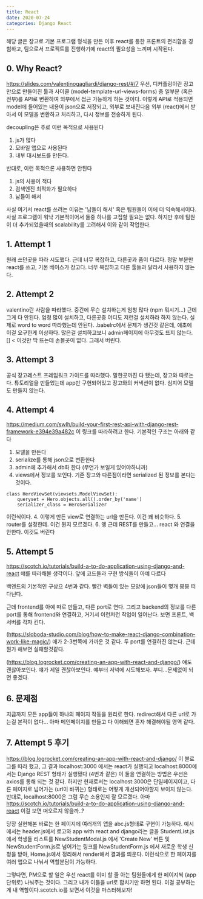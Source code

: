 ```yaml
---
title: React
date: 2020-07-24
categories: Django React
---
```


해당 글은 장고로 기본 프로그램 형식을 만든 이후 react를 통한 프론트의 편리함을 경험하고, 팀으로서 프로젝트를 진행하기에 react의 필요성을 느끼며 시작된다.

## 0. Why React?

https://slides.com/valentinogagliardi/django-rest/#/7
우선, 디커플링이란 장고만으로 만들어진 툴과 사이클 (model-template-url-views-forms) 중 일부분 (혹은 전부)를 API로 변환하여 외부에서 접근 가능하게 하는 것이다.
이렇게 API로 적용되면 model에 들어있는 내용이 json으로 저장되고, 외부로 보내진다음 외부 (react)에서 받아서 이 모델을 변환하고 처리하고, 다시 정보를 전송하게 된다.

decoupling은 주로 이런 목적으로 사용된다
1. js가 많다
2. 모바일 앱으로 사용된다
3. 내부 대시보드를 만든다.

반대로, 이런 목적으론 사용하면 안된다
1. js의 사용이 적다
2. 검색엔진 최적화가 필요하다
3. 남들이 해서

사실 여기서 react를 쓰려는 이유는 '남들이 해서' 혹은 팀원들이 이에 더 익숙해서이다.
사실 프로그램이 워낙 기본적이어서 둘중 하나를 고집할 필요는 없다. 하지만 후에 팀원이 더 추가되었을때의 scalability를 고려해서 이와 같이 작업한다.

## 1. Attempt 1

원래 쓰던곳을 따라 시도했다.
근데 너무 복잡하고, 다른곳과 품이 다르다. 정말 부분만 react를 쓰고, 기본 베이스가 장고다. 너무 복잡하고 다른 툴들과 달라서 사용하지 않는다.

## 2. Attempt 2

valentino란 사람을 따라했다.
중간에 무슨 설치하는게 엄청 많다 (npm 뭐시기...) 근데 그게 다 안된다. 엄청 많이 설치하고, 다른곳중 어디도 저런걸 설치하라 하지 않는다.
실제로 word to word 따라했는데 안된다. .babelrc에서 문제가 생긴것 같은데, 애초에 이걸 요구한게 이상하다.
많은걸 설치하고보니 admin페이지에 아무것도 뜨지 않는다. [] < 이것만 딱 뜨는데 손볼곳이 없다. 그래서 버린다.

## 3. Attempt 3

공식 장고레스트 프레임워크 가이드를 따라했다. 말한곳까진 다 됐는데, 장고와 따로논다. 튜토리얼을 만들었는데 app만 구현되어있고 장고와의 커낵션이 없다. 심지어 모델도 만들지 않는다.

## 4. Attempt 4

https://medium.com/swlh/build-your-first-rest-api-with-django-rest-framework-e394e39a482c
이 링크를 따라하려고 한다. 
기본적인 구조는 아래와 같다

1. 모델을 만든다
2. serialize를 통해 json으로 변환한다
3. admin에 추가해서 db화 한다 (무언가 보일게 있어야하니까)
4. views에서 정보를 보인다. 기존 장고와 다른점이라면 serialized 된 정보를 본다는 것이다. 
```
class HeroViewSet(viewsets.ModelViewSet):
    queryset = Hero.objects.all().order_by('name')
    serializer_class = HeroSerializer
  ```
이런식이다.
4. 이렇게 만든 view로 연결하는 url을 만든다. 이건 꽤 비슷하다.
5. router를 설정한데. 이건 뭔지 모르겠다.
6. 엥 근데 REST를 만들고... react 와 연결을 안한다. 이것도 버린다

## 5. Attempt 5

https://scotch.io/tutorials/build-a-to-do-application-using-django-and-react
얘를 따라해볼 생각이다. 앞에 코드들과 구현 방식들이 아예 다르다

백앤드의 기본적인 구상으 4번과 같다. 빨간 벽돌이 있는 모양에 json들이 몇개 붕붕 떠다닌다.

근데 frontend를 아예 따로 만들고, 다른 port로 연다. 
그리고 backend의 정보를 다른 port를 통해 frontend와 연결하고, 거기서 이런저런 작업이 일어난다.
보면 프론트, 백 서버를 각자 킨다.

(https://sloboda-studio.com/blog/how-to-make-react-django-combination-work-like-magic/) 애가 2-3번쪽에 가까운 것 같다. 두 port를 연결하진 않는다.
근데 뭔가 해보면 실패할것같다.

(https://blog.logrocket.com/creating-an-app-with-react-and-django/) 얘도 괜찮아보인다. 얘가 제일 괜찮아보인다. 얘부터 저녁에 시도해보자.
부디...문제없이 되면 좋겠다.


## 6. 문제점

지금까지 모든 app들이 하나의 페이지 작동을 원리로 한다. redirect해서 다른 url로 가는걸 본적이 없다... 
아마 메인페이지를 만들고 다 이해되면 혼자 해결해야될 영역 같다.

## 7. Attempt 5 후기

https://blog.logrocket.com/creating-an-app-with-react-and-django/ 
이 블로그를 따라 했고, 그 결과 localhost:3000 에서는 react가 실행되고 localhost:8000에서는 Django REST 형태가 실행됐다 (4번과 같은)
이 둘을 연결하는 방법은 우선은 axios를 통해 되는 것 같다.
하지만 현재로서는 localhost:3000은 단일페이지이고, 다른 페이지로 넘어가는 (url이 바뀌는) 형태로는 어떻게 개선되어야할지 보이지 않는다.
반대로, localhost:8000은 그럼 무슨 소용인지 잘 모르겠다. 아마 https://scotch.io/tutorials/build-a-to-do-application-using-django-and-react 이걸 보면 떠오르지 않을까..?

당장 실현해본 바로는 한 페이지에 여러개의 앱을 abc.js형태로 구현이 가능하다. 
예시에서는 
header.js에서 로고와 app with react and django라는 글을
StudentList.js 에서 학생들 리스트를
NewStudentModal.js 에서 'Create New' 버튼 및 NewStudentForm.js로 넘어가는 링크를
NewStudentForm.js 에서 새로운 학생 신청을
받아, Home.js에서 정리해서 render해서 결과를 띄운다. 이런식으로 한 페이지를 여러 앱으로 나눠서 역할분담이 가능하다.

그렇다면, PM으로 할 일은 우선 react를 이미 할 줄 아는 팀원들에게 한 페이지씩 (app 단위로) 나눠주는 것이다.
그리고 내가 이들을 url로 합치기만 하면 된다. 이걸 공부하는게 내 역할이다.scotch.io를 보면서 이것을 마스터해보자!


